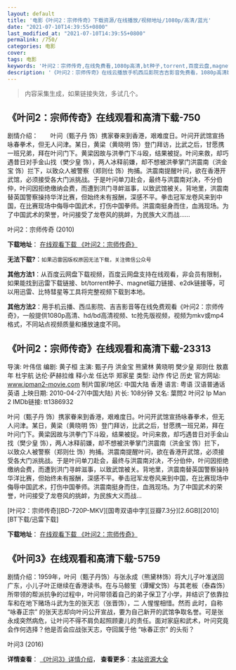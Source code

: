 ```yaml
---
layout: default
title: '电影《叶问2：宗师传奇》下载资源/在线播放/视频地址/1080p/高清/蓝光'
date: "2021-07-10T14:39:55+0800"
last_modified_at: "2021-07-10T14:39:55+0800"
permalink: /750/
categories: 电影
cover:
tags: 电影
keywords: '叶问2：宗师传奇,在线免费看,1080p高清,bt种子,torrent,百度云盘,magnet,磁力链,迅雷下载资源'
description: '《叶问2：宗师传奇》在线云播放手机西瓜影院吉吉影音免费看，1080p高清bd/hd未删减完整版和tc抢先枪版，mkv/mp4格式，附带bt/torrent种子、magnet/磁力链、百度云盘、网盘资源迅雷下载链接'
---
```


>内容采集生成，如果链接失效，多试几个。


## 《叶问2：宗师传奇》在线观看和高清下载-750

剧情介绍：　　叶问（甄子丹 饰）携家眷来到香港，艰难度日。叶问开武馆宣扬咏春拳术，但无人问津。某日，黄梁（黄晓明 饰）登门拜访，比武之后，甘愿携一班兄弟，拜在叶问门下。黄梁因故与洪拳门下斗殴，结果被捉。叶问来救，却巧遇昔日对手金山找（樊少皇 饰），两人冰释前嫌，却不想被洪拳掌门洪震南（洪金宝 饰）拦下，以致众人被警察（郑则仕 饰）拘捕。洪震南提醒叶问，欲在香港开武馆，必须接受各大门派挑战。于是叶问单刀赴会，最终与洪震南对决，不分伯仲，叶问因拒绝缴纳会费，而遭到洪门寻衅滋事，以致武馆被关。背地里，洪震南替英国警察操持华洋比赛，但始终未有报酬，深感不平。拳击冠军龙卷风来到中国，在比赛现场中侮辱中国武术，打伤中国拳师。洪震南挺身而住，血溅现场。为了中国武术的荣誉，叶问接受了龙卷风的挑衅，为民族大义而战……


叶问2：宗师传奇 (2010)

**下载地址**： [在线观看下载 《叶问2：宗师传奇》](https://www.btbtdy.me/btdy/dy2356.html) 


**无法下载?**：`如果迅雷因版权原因无法下载，关注微信公众号 `

**其他方法1**：从百度云网盘下载视频，百度云网盘支持在线观看，非会员有限制，如果能找到迅雷下载链接、bt/torrent种子、magnet磁力链接、e2dk链接等，可以用迅雷、比特彗星等工具将完整视频下载到本地。

**其他方法2**：用手机云播、西瓜影院、吉吉影音等在线免费观看《叶问2：宗师传奇》，一般提供1080p高清、hd/bd高清视频、tc抢先版视频，视频为mkv或mp4格式，不同站点视频质量和播放速度不同。


## 《叶问2：宗师传奇》在线观看和高清下载-23313

导演: 叶伟信 编剧: 黄子桓 主演: 甄子丹 洪金宝 熊黛林 黄晓明 樊少皇 郑则仕 敖嘉年 杜宇航 达伦·萨赫拉维 释小龙 任达华 郑家星 类型: 动作 传记 历史 官方网站: www.ipman2-movie.com 制片国家/地区: 中国大陆 香港 语言: 粤语 汉语普通话 英语 上映日期: 2010-04-27(中国大陆) 片长: 108分钟 又名: 葉問2 叶问2 Ip Man 2 IMDb链接: tt1386932

叶问（甄子丹 饰）携家眷来到香港，艰难度日。叶问开武馆宣扬咏春拳术，但无人问津。某日，黄梁（黄晓明 饰）登门拜访，比武之后，甘愿携一班兄弟，拜在叶问门下。黄梁因故与洪拳门下斗殴，结果被捉。叶问来救，却巧遇昔日对手金山找（樊少皇 饰），两人冰释前嫌，却不想被洪拳掌门洪震南（洪金宝 饰）拦下，以致众人被警察（郑则仕 饰）拘捕。洪震南提醒叶问，欲在香港开武馆，必须接受各大门派挑战。于是叶问单刀赴会，最终与洪震南对决，不分伯仲，叶问因拒绝缴纳会费，而遭到洪门寻衅滋事，以致武馆被关。背地里，洪震南替英国警察操持华洋比赛，但始终未有报酬，深感不平。拳击冠军龙卷风来到中国，在比赛现场中侮辱中国武术，打伤中国拳师。洪震南挺身而住，血溅现场。为了中国武术的荣誉，叶问接受了龙卷风的挑衅，为民族大义而战…


[叶问2：宗师传奇][BD-720P-MKV][国粤双语中字][豆瓣7.3分][2.6GB][2010][BT下载/迅雷下载]

**下载地址**： [在线观看下载 《叶问2：宗师传奇》](https://www.btdx8.com/torrent/ip_man_2_2010.html) 


## 《叶问3》在线观看和高清下载-5759

剧情介绍：1959年，叶问（甄子丹饰）与张永成（熊黛林饰）将大儿子叶准送回广东，小儿子叶正继续在香港读书。在与马鲸笙（谭耀文饰）与其老板（泰森饰）所带领的帮派抗争的过程中，叶问带领着自己的弟子保卫了小学，并结识了依靠拉车和在地下赌场斗武为生的张天志（张晋饰），二 人惺惺相惜。然而 此时，自称 “咏春正宗” 的张天志却向叶问公开宣战，要为自己新开的武馆争取名誉。可是张永成突然病危，让叶问不得不肩负起照顾妻儿的责任。面对家庭和武术，叶问究竟会作何选择？他是否会应战张天志，夺回属于他 “咏春正宗” 的头衔？


叶问3 (2016)

**详情查看**： [《叶问3》详情介绍](/movie/5759/)， **查看更多**：[本站资源大全](/movie/t/all/)

